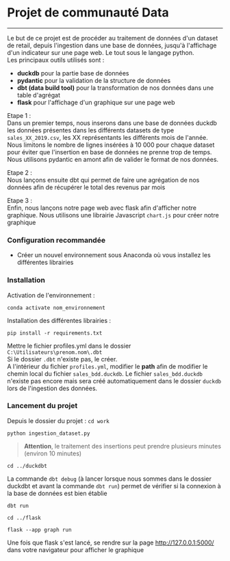 # Projet de communauté Data
***
Le but de ce projet est de procéder au traitement de données d'un dataset de retail, depuis l'ingestion dans une base de données, jusqu'à l'affichage d'un indicateur sur une page web. Le tout sous le langage python.<br>
Les principaux outils utilisés sont :
- <b>duckdb</b> pour la partie base de données
- <b>pydantic</b> pour la validation de la structure de données
- <b>dbt (data build tool)</b> pour la transformation de nos données dans une table d'agrégat
- <b>flask</b> pour l'affichage d'un graphique sur une page web

Etape 1 : <br>
Dans un premier temps, nous inserons dans une base de données duckdb les données présentes dans les différents datasets de type `sales_XX_2019.csv`, les XX représentants les différents mois de l'année. Nous limitons le nombre de lignes insérées à 10 000 pour chaque dataset pour éviter que l'insertion en base de données ne prenne trop de temps. Nous utilisons pydantic en amont afin de valider le format de nos données. 

Etape 2 : <br>
Nous lançons ensuite dbt qui permet de faire une agrégation de nos données afin de récupérer le total des revenus par mois

Etape 3 : <br>
Enfin, nous lançons notre page web avec flask afin d'afficher notre graphique. Nous utilisons une librairie Javascript `chart.js` pour créer notre graphique 


### Configuration recommandée 
- Créer un nouvel environnement sous Anaconda où vous installez les différentes librairies

### Installation
Activation de l'environnement :<br>

`conda activate nom_environnement`

Installation des différentes librairies :

`pip install -r requirements.txt`
<br/>

Mettre le fichier profiles.yml dans le dossier `C:\Utilisateurs\prenom.nom\.dbt` <br>
Si le dossier `.dbt` n'existe pas, le créer.<br>
A l'intérieur du fichier `profiles.yml`, modifier le <b>path</b> afin de modifier le chemin local du fichier `sales_bdd.duckdb`. Le fichier `sales_bdd.duckdb` n'existe pas encore mais sera créé automatiquement dans le dossier `duckdb` lors de l'ingestion des données.
<br/>

### Lancement du projet 

Depuis le dossier du projet : `cd work`<br/>

`python ingestion_dataset.py`

 > **Attention**, le traitement des insertions peut prendre plusieurs minutes (environ 10 minutes)

`cd ../duckdbt`<br/>

La commande `dbt debug` (à lancer lorsque nous sommes dans le dossier duckdbt et avant la commande `dbt run`) permet de vérifier si la connexion à la base de données est bien établie<br/>

`dbt run`<br/>

`cd ../flask`<br/>

`flask --app graph run`

Une fois que flask s'est lancé, se rendre sur la page http://127.0.0.1:5000/ dans votre navigateur pour afficher le graphique


